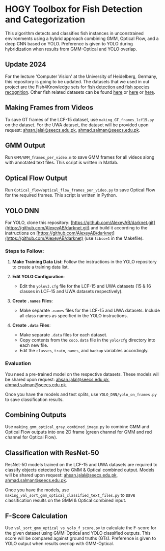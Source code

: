 # HOGY Toolbox for Fish Detection and Categorization

This algorithm detects and classifies fish instances in unconstrained environments using a hybrid approach combining GMM, Optical Flow, and a deep CNN based on YOLO. Preference is given to YOLO during hybridization when results from GMM-Optical and YOLO overlap.

## Update 2024

For the lecture 'Computer Vision' at the University of Heidelberg, Germany, this repository is going to be updated.
The datasets that we used in out project are the Fish4Knowledge sets for [fish detection and fish species recognition](http://www.perceivelab.com/datasets).
Other fish related datasets can be found [here](https://globalwetlandsproject.org/computer-vision-resources-fish-classification-datasets/) or [here](https://github.com/Callmewuxin/fish4konwledge/tree/master) or [here](https://public.roboflow.com/object-detection/aquarium).

## Making Frames from Videos

To save GT frames of the LCF-15 dataset, use `making_GT_frames_lcf15.py` on the dataset. For the UWA dataset, the dataset will be provided upon request: [ahsan.jalal@seecs.edu.pk](mailto:ahsan.jalal@seecs.edu.pk), [ahmad.salman@seecs.edu.pk](mailto:ahmad.salman@seecs.edu.pk).

## GMM Output

Run `GMM/GMM_frames_per_video.m` to save GMM frames for all videos along with annotated text files. This script is written in Matlab.

## Optical Flow Output

Run `Optical_flow/optical_flow_frames_per_video.py` to save Optical Flow for the required frames. This script is written in Python.

## YOLO DNN

For YOLO, clone this repository: [https://github.com/AlexeyAB/darknet.git](https://github.com/AlexeyAB/darknet.git) and build it according to the instructions on [https://github.com/AlexeyAB/darknet](https://github.com/AlexeyAB/darknet) (use `libso=1` in the Makefile).

### Steps to Follow:

1. **Make Training Data List**: Follow the instructions in the YOLO repository to create a training data list.
   
2. **Edit YOLO Configuration**: 
   - Edit the `yolov3.cfg` file for the LCF-15 and UWA datasets (15 & 16 classes in LCF-15 and UWA datasets respectively).
   
3. **Create `.names` Files**:
   - Make separate `.names` files for the LCF-15 and UWA datasets. Include all class names as specified in the YOLO instructions.
   
4. **Create `.data` Files**:
   - Make separate `.data` files for each dataset.
   - Copy contents from the `coco.data` file in the `yolo/cfg` directory into each new file.
   - Edit the `classes`, `train`, `names`, and `backup` variables accordingly.

### Evaluation

You need a pre-trained model on the respective datasets. These models will be shared upon request: [ahsan.jalal@seecs.edu.pk](mailto:ahsan.jalal@seecs.edu.pk), [ahmad.salman@seecs.edu.pk](mailto:ahmad.salman@seecs.edu.pk).

Once you have the models and test splits, use `YOLO_DNN/yolo_on_frames.py` to save classification results.

## Combining Outputs

Use `making_gmm_optical_gray_combined_image.py` to combine GMM and Optical Flow outputs into one 2D frame (green channel for GMM and red channel for Optical Flow).

## Classification with ResNet-50

ResNet-50 models trained on the LCF-15 and UWA datasets are required to classify objects detected by the GMM & Optical combined output. Models will be shared upon request: [ahsan.jalal@seecs.edu.pk](mailto:ahsan.jalal@seecs.edu.pk), [ahmad.salman@seecs.edu.pk](mailto:ahmad.salman@seecs.edu.pk).

Once you have the models, use `making_val_sort_gmm_optical_classified_text_files.py` to save classification results on the GMM & Optical combined input.

## F-Score Calculation

Use `val_sort_gmm_optical_vs_yolo_f_score.py` to calculate the F-score for the given dataset using GMM-Optical and YOLO classified outputs. This score will be compared against ground truths (GTs). Preference is given to YOLO output when results overlap with GMM-Optical.